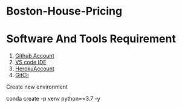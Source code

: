 # Boston-House-Pricing

# Software And Tools Requirement


1. [Github Account](https://github.com)
2. [VS code IDE](https://code.visualstudio.com) 
3. [HerokuAccount](https://heroku.com)
4. [GitCli](https://git-scm.com/download/win)

Create new environment

conda create -p venv  python==3.7 -y














